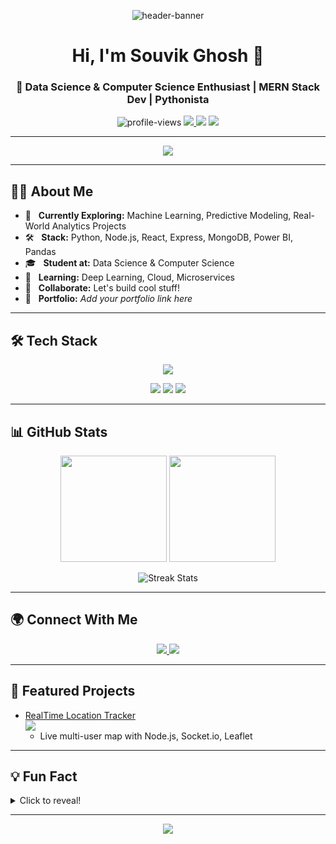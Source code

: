 <!-- Banner or GIF (optional) -->
<p align="center">
  <img src="https://capsule-render.vercel.app/api?type=waving&color=0e6fff&height=200&section=header&text=Souvik%20Ghosh&fontSize=45&fontColor=ffffff&animation=twinkling" alt="header-banner"/>
</p>

<h1 align="center">Hi, I'm Souvik Ghosh 👋</h1>
<h3 align="center">🚀 Data Science & Computer Science Enthusiast | MERN Stack Dev | Pythonista</h3>

<p align="center">
  <img src="https://komarev.com/ghpvc/?username=souvikofficial&label=Profile%20views&color=0e75b6&style=flat" alt="profile-views" />
  <a href="https://linkedin.com/in/souvik-ghosh-197a90274" target="_blank">
    <img src="https://img.shields.io/badge/LinkedIn-blue?logo=linkedin&style=flat-square" />
  </a>
  <img src="https://img.shields.io/badge/Code-Python-informational?logo=python&style=flat-square"/>
  <img src="https://img.shields.io/badge/Loves-OpenSource-green?style=flat-square"/>
</p>

---

<div align="center">
  <img src="https://readme-typing-svg.herokuapp.com?font=Fira+Code&duration=2500&pause=500&color=0E6FFF&center=true&multiline=true&width=600&lines=Data+Science+%E2%80%A2+Web+Dev+%E2%80%A2+Machine+Learning;Building+solutions+with+code+%F0%9F%94%A5;Always+learning.+Always+curious."/>
</div>

---

## 👨‍💻 About Me

- 🎯 &nbsp; **Currently Exploring:** Machine Learning, Predictive Modeling, Real-World Analytics Projects  
- 🛠️ &nbsp; **Stack:** Python, Node.js, React, Express, MongoDB, Power BI, Pandas  
- 🎓 &nbsp; **Student at:** Data Science & Computer Science  
- 🌱 &nbsp; **Learning:** Deep Learning, Cloud, Microservices  
- 🤝 &nbsp; **Collaborate:** Let's build cool stuff!  
- 📝 &nbsp; **Portfolio:** _Add your portfolio link here_

---

## 🛠️ Tech Stack

<p align="center">
  <img src="https://skillicons.dev/icons?i=python,numpy,pandas,js,react,nodejs,express,mongodb,html,css,figma,git,linux,azure" />
</p>
<p align="center">
  <img src="https://img.shields.io/badge/Tools-Power%20BI-blue?logo=powerbi&style=flat-square"/>
  <img src="https://img.shields.io/badge/DB-MySQL-blue?logo=mysql&style=flat-square"/>
  <img src="https://img.shields.io/badge/Visualization-Matplotlib-orange?logo=matplotlib&style=flat-square"/>
</p>


---

## 📊 GitHub Stats

<p align="center">
  <img height="170em" src="https://github-readme-stats.vercel.app/api?username=souvikofficial&show_icons=true&theme=algolia" />
  <img height="170em" src="https://github-readme-stats.vercel.app/api/top-langs/?username=souvikofficial&layout=compact&theme=algolia" />
</p>
<p align="center">
  <img src="https://github-readme-streak-stats.herokuapp.com/?user=souvikofficial&theme=tokyonight" alt="Streak Stats"/>
</p>

---

## 🌍 Connect With Me

<p align="center">
  <a href="https://linkedin.com/in/souvik-ghosh-197a90274" target="_blank">
    <img src="https://img.shields.io/badge/LinkedIn-blue?logo=linkedin&logoColor=white&style=for-the-badge"/>
  </a>
  <a href="mailto:youremail@example.com">
    <img src="https://img.shields.io/badge/Email-D14836?logo=gmail&logoColor=white&style=for-the-badge"/>
  </a>
  <!-- Add more icons as needed -->
</p>

---

## 🚀 Featured Projects

- [RealTime Location Tracker](https://github.com/souvikofficial/RealTime-Location-Tracker) <br>
  <img src="https://img.shields.io/github/stars/souvikofficial/RealTime-Location-Tracker?style=social" />
  - Live multi-user map with Node.js, Socket.io, Leaflet

<!-- Add more projects with short blurbs -->

---

## 💡 Fun Fact

<details>
  <summary>Click to reveal!</summary>
  <p>
    🎸 I love learning new frameworks and playing instrumental music in my free time!
  </p>
</details>

---

<p align="center">
  <img src="https://capsule-render.vercel.app/api?type=waving&color=0e6fff&height=120&section=footer"/>
</p>
